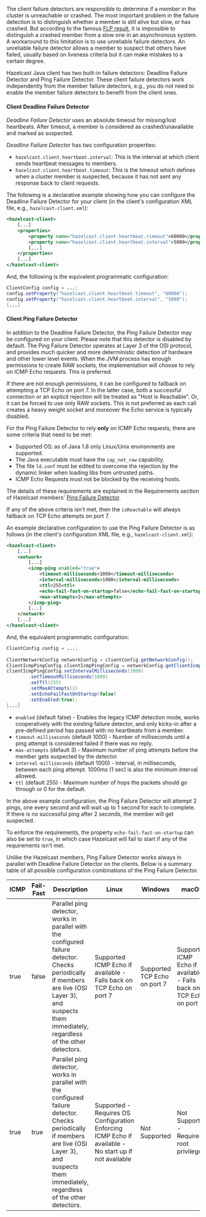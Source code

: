 

The client failure detectors are responsible to determine if a member in the cluster is unreachable or crashed. The most important problem in the failure detection is to distinguish whether a member is still alive but slow, or has crashed. But according to the famous [FLP result](http://dl.acm.org/citation.cfm?doid=3149.214121), it is impossible to distinguish a crashed member from a slow one in an asynchronous system. A workaround to this limitation is to use unreliable failure detectors. An unreliable failure detector allows a member to suspect that others have failed, usually based on liveness criteria but it can make mistakes to a certain degree.

Hazelcast Java client has two built-in failure detectors: Deadline Failure Detector and Ping Failure Detector. These client failure detectors work independently from the member failure detectors, e.g., you do not need to enable the member failure detectors to benefit from the client ones.

#### Client Deadline Failure Detector

_Deadline Failure Detector_ uses an absolute timeout for missing/lost heartbeats. After timeout, a member is considered as crashed/unavailable and marked as suspected.

_Deadline Failure Detector_ has two configuration properties:

- `hazelcast.client.heartbeat.interval`: This is the interval at which client sends heartbeat messages to members. 
- `hazelcast.client.heartbeat.timeout`: This is the timeout which defines when a cluster member is suspected, because it has not sent any response back to client requests.

The following is a declarative example showing how you can configure the Deadline Failure Detector for your client (in the client's  configuration XML file, e.g., `hazelcast-client.xml`):


```xml
<hazelcast-client>
    [...]
	<properties>
        <property name="hazelcast.client.heartbeat.timeout">60000</property>
        <property name="hazelcast.client.heartbeat.interval">5000</property>
        [...]
    </properties>
    [...]
</hazelcast-client>
```

And, the following is the equivalent programmatic configuration:

```java
ClientConfig config = ...;
config.setProperty("hazelcast.client.heartbeat.timeout", "60000");
config.setProperty("hazelcast.client.heartbeat.interval", "5000");
[...]
```


#### Client Ping Failure Detector

In addition to the Deadline Failure Detector, the Ping Failure Detector may be configured on your client. Please note that this detector is disabled by default. The Ping Failure Detector operates at Layer 3 of the OSI protocol, and provides much quicker and more deterministic detection of hardware and other lower level events. 
When the JVM process has enough permissions to create RAW sockets, the implementation will choose to rely on ICMP Echo requests. This is preferred. 

If there are not enough permissions, it can be configured to fallback on attempting a TCP Echo on port 7. In the latter case, both a successful connection or an explicit rejection will be treated as "Host is Reachable". Or, it can be forced to use only RAW sockets. This is not preferred as each call creates a heavy weight socket and moreover the Echo service is typically disabled. 

For the Ping Failure Detector to rely **only** on ICMP Echo requests, there are some criteria that need to be met:

- Supported OS: as of Java 1.8 only Linux/Unix environments are supported.
- The Java executable must have the `cap_net_raw` capability.
- The file `ld.conf` must be edited to overcome the rejection by the dynamic linker when loading libs from untrusted paths.
- ICMP Echo Requests must not be blocked by the receiving hosts.

The details of these requirements are explained in the Requirements section of Hazelcast members' [Ping Failure Detector](/600_Setting_Up_Clusters/1200_Failure_Detector_Configuration.md).


If any of the above criteria isn't met, then the `isReachable` will always fallback on TCP Echo attempts on port 7.

An example declarative configuration to use the Ping Failure Detector is as follows (in the client's  configuration XML file, e.g., `hazelcast-client.xml`):

```xml
<hazelcast-client>
    [...]
    <network>
        [...]
        <icmp-ping enabled="true">
            <timeout-milliseconds>1000</timeout-milliseconds>
            <interval-milliseconds>1000</interval-milliseconds>
            <ttl>255<ttl>
            <echo-fail-fast-on-startup>false</echo-fail-fast-on-startup>
            <max-attempts>2</max-attempts>
        </icmp-ping>
        [...]
    </network>
    [...] 
</hazelcast-client>  

```

And, the equivalent programmatic configuration:

```java
ClientConfig config = ...;
 
ClientNetworkConfig networkConfig = clientConfig.getNetworkConfig();
ClientIcmpPingConfig clientIcmpPingConfig = networkConfig.getClientIcmpPingConfig();
clientIcmpPingConfig.setIntervalMilliseconds(1000)
        .setTimeoutMilliseconds(1000)
        .setTtl(255)
        .setMaxAttempts(2)
        .setEchoFailFastOnStartup(false)
        .setEnabled(true);
[...]
```

- `enabled` (default false) - Enables the legacy ICMP detection mode, works cooperatively with the existing failure detector, and only kicks-in after a pre-defined period has passed with no heartbeats from a member.
- `timeout-milliseconds` (default 1000) - Number of milliseconds until a ping attempt is considered failed if there was no reply.
- `max-attempts` (default 3) - Maximum number of ping attempts before the member gets suspected by the detector.
- `interval-milliseconds` (default 1000) - Interval, in milliseconds, between each ping attempt. 1000ms (1 sec) is also the minimum interval allowed.
- `ttl` (default 255) - Maximum number of hops the packets should go through or 0 for the default.

In the above example configuration, the Ping Failure Detector will attempt 2 pings, one every second and will wait up to 1 second for each to complete. If there is no successful ping after 2 seconds, the member will get suspected.

To enforce the requirements, the property `echo-fail-fast-on-startup` can also be set to `true`, in which case Hazelcast will fail to start if any of the requirements
isn't met.


Unlike the Hazelcast members, Ping Failure Detector works always in parallel with Deadline Failure Detector on the clients.
Below is a summary table of all possible configuration combinations of the Ping Failure Detector.

| ICMP  	| Fail-Fast 	| Description                                                                                                                                                                                                                                                                                                                                   | Linux                                                                                                  	| Windows                       	| macOS                                                                	|
|-------	|-----------	|---------------------------------------------------------------------------------------------------------------------------------------------------------------------------------------------------------------------------------------------------------------------------------------------------------------------------------------------- |--------------------------------------------------------------------------------------------------------	|-------------------------------	|----------------------------------------------------------------------	|
| true  	| false     	| Parallel ping detector, works in parallel with the configured failure detector. Checks periodically if members are live (OSI Layer 3), and suspects them immediately, regardless of the other detectors.                      	                                                                                                            | Supported  ICMP Echo if available - Falls back on TCP Echo on port 7                                   	| Supported  TCP Echo on port 7 	| Supported  ICMP Echo if available - Falls back on TCP Echo on port 7 	|
| true  	| true      	| Parallel ping detector, works in parallel with the configured failure detector. Checks periodically if members are live (OSI Layer 3), and suspects them immediately, regardless of the other detectors.                      	                                                                                                            | Supported - Requires OS Configuration  Enforcing ICMP Echo if available - No start up if not available 	| Not Supported                 	| Not Supported - Requires root privileges                            	|
